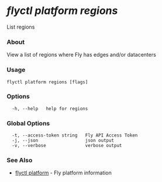 # _flyctl platform regions_

List regions

### About

View a list of regions where Fly has edges and/or datacenters

### Usage
```
flyctl platform regions [flags]
```

### Options

```
  -h, --help   help for regions
```

### Global Options

```
  -t, --access-token string   Fly API Access Token
  -j, --json                  json output
  -v, --verbose               verbose output
```

### See Also

* [flyctl platform](/docs/flyctl/platform/)	 - Fly platform information

